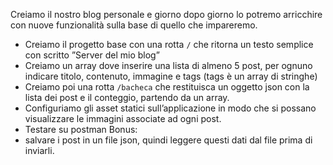 Creiamo il nostro blog personale e giorno dopo giorno lo potremo arricchire con nuove funzionalità sulla base di quello che impareremo.
- Creiamo il progetto base con una rotta `/` che ritorna un testo semplice con scritto ”Server del mio blog”
- Creiamo un array dove inserire una lista di almeno 5 post, per ognuno indicare titolo, contenuto, immagine e tags (tags è un array di stringhe)
- Creiamo poi una rotta `/bacheca` che restituisca un oggetto json con la lista dei post e il conteggio, partendo da un array.
- Configuriamo gli asset statici sull’applicazione in modo che si possano visualizzare le immagini associate ad ogni post.
- Testare su postman
Bonus:
- salvare i post in un file json, quindi leggere questi dati dal file prima di inviarli.
